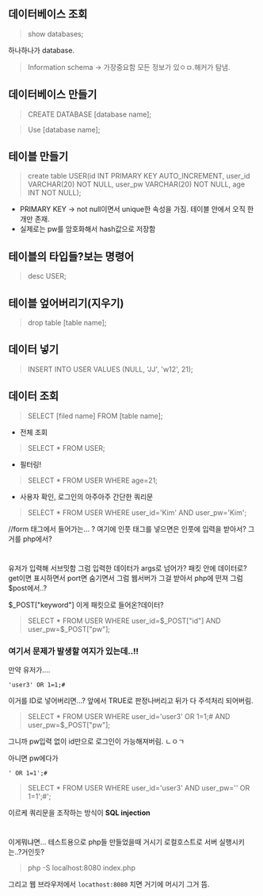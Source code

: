 
## 데이터베이스 조회
>	show databases;

하나하나가 database.
>	Information schema -> 가장중요함 모든 정보가 있ㅇㅁ.해커가 탐냄. 

## 데이터베이스 만들기
>	CREATE DATABASE [database name];


>	Use [database name];


## 테이블 만들기
> create table USER(id INT PRIMARY KEY AUTO_INCREMENT, user_id VARCHAR(20) NOT NULL, user_pw VARCHAR(20) NOT NULL, age INT NOT NULL);
* PRIMARY KEY -> not null이면서 unique한 속성을 가짐. 테이블 안에서 오직 한 개만 존재. 
* 실제로는 pw를 암호화해서 hash값으로 저장함

## 테이블의 타입들?보는 명령어
>	desc USER;

## 테이블 엎어버리기(지우기)
>	drop table [table name];

## 데이터 넣기

> INSERT INTO USER VALUES (NULL, 'JJ', 'w12', 21);

## 데이터 조회



> SELECT [filed name] FROM [table name];

* 전체 조회
> SELECT * FROM USER;


* 필터링!
> SELECT * FROM USER WHERE age=21;

* 사용자 확인, 로그인의 아주아주 간단한 쿼리문 
> SELECT * FROM USER WHERE user_id='Kim' AND user_pw='Kim';




//form 태그에서 들어가는... ? 여기에 인풋 태그를 넣으면은 인풋에 입력을 받아서? 그거를 php에서? 


# 


유저가 입력해 
서브밋함
그럼 입력한 데이터가 args로 넘어가?
패킷 안에 데이터로? get이면 표시하면서 port면 숨기면서
그럼 웹서버가 그걸 받아서 php에 떤져
그럼 $post에서..? 

$_POST["keyword"] 이게 패킷으로 들어온?데이터? 
> SELECT * FROM USER WHERE user_id=$_POST["id"] AND user_pw=$_POST["pw"];


### 여기서 문제가 발생할 여지가 있는데..!!

만약 유저가.... 

`'user3' OR 1=1;# `


이거를 ID로 넣어버리면...? 앞에서 TRUE로 판정나버리고 뒤가 다 주석처리 되어버림. 
> SELECT * FROM USER WHERE user_id='user3' OR 1=1;#  AND user_pw=$_POST["pw"];

그니까 pw입력 없이 id만으로 로그인이 가능해져버림. ㄴㅇㄱ 

아니면 pw에다가 

`' OR 1=1';#`

> SELECT * FROM USER WHERE user_id='user3' AND user_pw='' OR 1=1';#';

이르케 쿼리문을 조작하는 방식이 **SQL injection**

#
#
#



이게뭐냐면... 테스트용으로 php들 만들었을때 거시기 로컬호스트로 서버 실행시키는..?거인듯?

> php -S localhost:8080 index.php


그리고 웹 브라우저에서 `locathost:8080` 치면 거기에 머시기 그거 뜸. 




